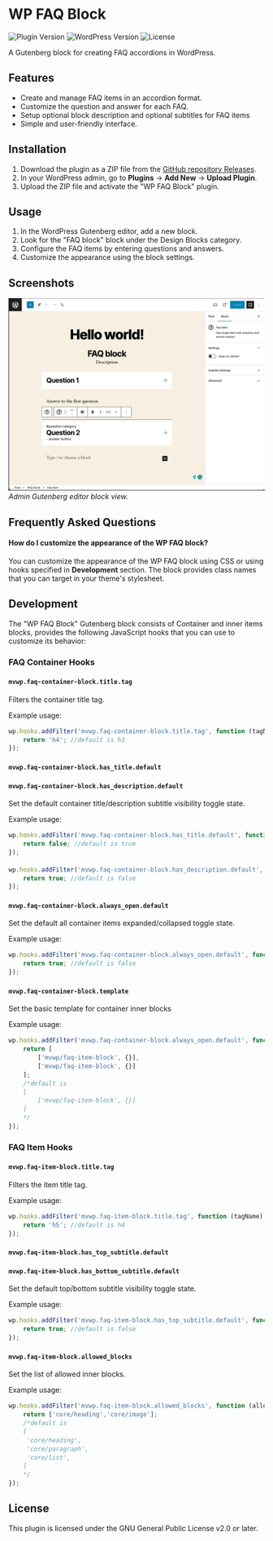 # WP FAQ Block

![Plugin Version](https://img.shields.io/badge/version-1.0.0-blue.svg)
![WordPress Version](https://img.shields.io/badge/WordPress-5.8%2B-blue.svg)
![License](https://img.shields.io/badge/license-GPL--2.0%2B-blue.svg)

A Gutenberg block for creating FAQ accordions in WordPress.

## Features

- Create and manage FAQ items in an accordion format.
- Customize the question and answer for each FAQ.
- Setup optional block description and optional subtitles for FAQ items
- Simple and user-friendly interface.

## Installation

1. Download the plugin as a ZIP file from the [GitHub repository Releases](https://github.com/jmvwp/wp-faq-block/releases/tag/v1.0.0).
2. In your WordPress admin, go to **Plugins** → **Add New** → **Upload Plugin**.
3. Upload the ZIP file and activate the "WP FAQ Block" plugin.

## Usage

1. In the WordPress Gutenberg editor, add a new block.
2. Look for the "FAQ block" block under the Design Blocks category.
3. Configure the FAQ items by entering questions and answers.
4. Customize the appearance using the block settings.

## Screenshots

![Screenshot 1](/screenshot/screenshot-1.png?raw=true)
*Admin Gutenberg editor block view.*

## Frequently Asked Questions

#### How do I customize the appearance of the WP FAQ block?

You can customize the appearance of the WP FAQ block using CSS or using hooks specified in **Development** section. The block provides class names that you can target in your theme's stylesheet.


## Development

The "WP FAQ Block" Gutenberg block consists of Container and inner items blocks, provides the following JavaScript hooks that you can use to customize its behavior:

### FAQ Container Hooks

#### `mvwp.faq-container-block.title.tag`

Filters the container title tag.

Example usage:

```javascript
wp.hooks.addFilter('mvwp.faq-container-block.title.tag', function (tagName) {
    return 'h4'; //default is h3
});
```

#### `mvwp.faq-container-block.has_title.default`
#### `mvwp.faq-container-block.has_description.default`

Set the default container title/description subtitle visibility toggle state.

Example usage:

```javascript
wp.hooks.addFilter('mvwp.faq-container-block.has_title.default', function (hasTitle) {
    return false; //default is true
});

wp.hooks.addFilter('mvwp.faq-container-block.has_description.default', function (hasDescription) {
    return true; //default is false
});
```

#### `mvwp.faq-container-block.always_open.default`

Set the default all container items expanded/collapsed toggle state.

Example usage:

```javascript
wp.hooks.addFilter('mvwp.faq-container-block.always_open.default', function (isAlwaysOpen) {
    return true; //default is false
});
```

#### `mvwp.faq-container-block.template`

Set the basic template for container inner blocks

Example usage:

```javascript
wp.hooks.addFilter('mvwp.faq-container-block.always_open.default', function (isAlwaysOpen) {
    return [
	    ['mvwp/faq-item-block', {}],
	    ['mvwp/faq-item-block', {}]
    ];
    /*default is
    [
	    ['mvwp/faq-item-block', {}]
    ]
    */
});
```


### FAQ Item Hooks

#### `mvwp.faq-item-block.title.tag`

Filters the item title tag.

Example usage:

```javascript
wp.hooks.addFilter('mvwp.faq-item-block.title.tag', function (tagName) {
    return 'h5'; //default is h4
});
```

#### `mvwp.faq-item-block.has_top_subtitle.default`
#### `mvwp.faq-item-block.has_bottom_subtitle.default`

Set the default top/bottom subtitle visibility toggle state.

Example usage:

```javascript
wp.hooks.addFilter('mvwp.faq-item-block.has_top_subtitle.default', function (hasSubtitle) {
    return true; //default is false
});
```

#### `mvwp.faq-item-block.allowed_blocks`

Set the list of allowed inner blocks.

Example usage:

```javascript
wp.hooks.addFilter('mvwp.faq-item-block.allowed_blocks', function (allowedBlocks) {
    return ['core/heading','core/image'];
    /*default is
    [
     'core/heading',
     'core/paragraph',
     'core/list',
    ]
    */
});
```

## License

This plugin is licensed under the GNU General Public License v2.0 or later.
